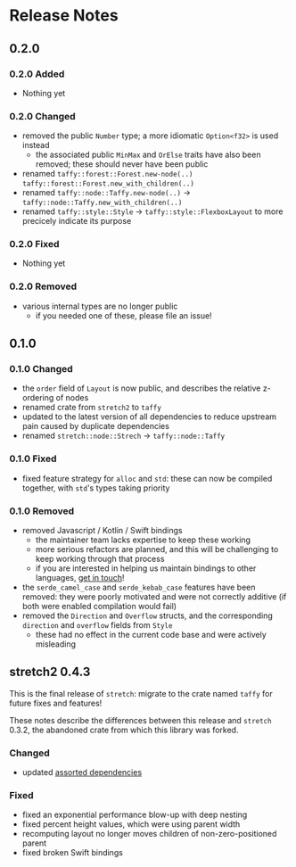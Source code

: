 # Release Notes

## 0.2.0

### 0.2.0 Added

- Nothing yet

### 0.2.0 Changed

- removed the public `Number` type; a more idiomatic `Option<f32>` is used instead
  - the associated public `MinMax` and `OrElse` traits have also been removed; these should never have been public
- renamed `taffy::forest::Forest.new-node(..)` `taffy::forest::Forest.new_with_children(..)`
- renamed `taffy::node::Taffy.new-node(..)` -> `taffy::node::Taffy.new_with_children(..)`
- renamed `taffy::style::Style` -> `taffy::style::FlexboxLayout` to more precicely indicate its purpose

### 0.2.0 Fixed

- Nothing yet

### 0.2.0 Removed

- various internal types are no longer public
  - if you needed one of these, please file an issue!

## 0.1.0

### 0.1.0 Changed

- the `order` field of `Layout` is now public, and describes the relative z-ordering of nodes
- renamed crate from `stretch2` to `taffy`
- updated to the latest version of all dependencies to reduce upstream pain caused by duplicate dependencies
- renamed `stretch::node::Strech` -> `taffy::node::Taffy`

### 0.1.0 Fixed

- fixed feature strategy for `alloc` and `std`: these can now be compiled together, with `std`'s types taking priority

### 0.1.0 Removed

- removed Javascript / Kotlin / Swift bindings
  - the maintainer team lacks expertise to keep these working
  - more serious refactors are planned, and this will be challenging to keep working through that process
  - if you are interested in helping us maintain bindings to other languages, [get in touch](https://github.com/DioxusLabs/taffy/discussions)!
- the `serde_camel_case` and `serde_kebab_case` features have been removed: they were poorly motivated and were not correctly additive (if both were enabled compilation would fail)
- removed the `Direction` and `Overflow` structs, and the corresponding `direction` and `overflow` fields from `Style`
  - these had no effect in the current code base and were actively misleading

## stretch2 0.4.3

This is the final release of `stretch`: migrate to the crate named `taffy` for future fixes and features!

These notes describe the differences between this release and `stretch` 0.3.2, the abandoned crate from which this library was forked.

### Changed

- updated [assorted dependencies](https://github.com/vislyhq/stretch/commit/a6491117379cea52dedc9584d892594a143e8cb0)

### Fixed

- fixed an exponential performance blow-up with deep nesting
- fixed percent height values, which were using parent width
- recomputing layout no longer moves children of non-zero-positioned parent
- fixed broken Swift bindings
